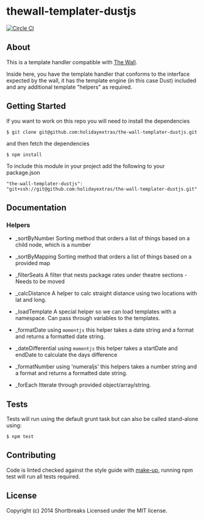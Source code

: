 # thewall-templater-dustjs

[![Circle CI](https://circleci.com/gh/holidayextras/the-wall-templater-dustjs/tree/master.svg?style=svg&circle-token=0d2db228af54ee6c66ab83dba0cafcb965f1f573)](https://circleci.com/gh/holidayextras/the-wall-templater-dustjs/tree/master)

## About

This is a template handler compatible with [The Wall](https://github.com/holidayextras/the-wall).

Inside here, you have the template handler that conforms to the interface expected by the wall, it has the template engine (in this case Dust) included and any additional template "helpers" as required.

## Getting Started

If you want to work on this repo you will need to install the dependencies

```
$ git clone git@github.com:holidayextras/the-wall-templater-dustjs.git
```

and then fetch the dependencies

```
$ npm install
```

To include this module in your project add the following to your package.json

```
"the-wall-templater-dustjs": "git+ssh://git@github.com:holidayextras/the-wall-templater-dustjs.git"
```


## Documentation

### Helpers

- _sortByNumber
	Sorting method that orders a list of things based on a child node, which is a number

- _sortByMapping
	Sorting method that orders a list of things based on a provided map

- _filterSeats
	A filter that nests package rates under theatre sections - Needs to be moved

- _calcDistance
	A helper to calc straight distance using two locations with lat and long.

- _loadTemplate
	A special helper so we can load templates with a namespace. Can pass through variables to the templates.

- _formatDate
	using `momentjs` this helper takes a date string and a format and returns a formatted date string.

- _dateDifferential
	using `momentjs` this helper takes a startDate and endDate to calculate the days difference

- _formatNumber
	using 'numeraljs' this helpers takes a number string and a format and returns a formatted date string.

- _forEach
	Itterate through provided object/array/string.

## Tests

Tests will run using the default grunt task but can also be called stand-alone using:
```
$ npm test
```

## Contributing

Code is linted checked against the style guide with [make-up](https://github.com/holidayextras/make-up), running npm test will run all tests required.


## License
Copyright (c) 2014 Shortbreaks
Licensed under the MIT license.
